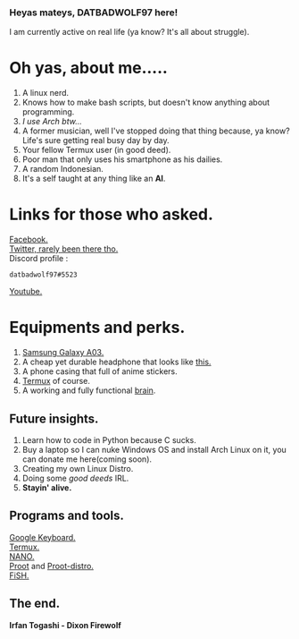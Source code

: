 ### Heyas mateys, DATBADWOLF97 here!
I am currently active on real life (ya know? It's all about struggle). <br/>
# Oh yas, about me.....
1. A linux nerd.
2. Knows how to make bash scripts, but doesn't know anything about programming.
3. *I use Arch btw...*
4. A former musician, well I've stopped doing that thing because, ya know? Life's sure getting real busy day by day.
5. Your fellow Termux user (in good deed).
6. Poor man that only uses his smartphone as his dailies.
7. A random Indonesian.
8. It's a self taught at any thing like an **AI**.
# Links for those who asked.
[Facebook.](https://facebook.com/datbadwolf1997) <br/>
[Twitter, rarely been there tho.](https://twitter.com/datbadwolf97) <br/>
Discord profile : 
```
datbadwolf97#5523
```
[Youtube.](https://youtube.com/channel/UCPCJFHDHvnU_R7GZJOlSeQg)
# Equipments and perks.
1. [Samsung Galaxy A03.](https://www.gsmarena.com/samsung_galaxy_a03-11244.php)
2. A cheap yet durable headphone that looks like [this.](https://github.com/datbadwolf97/datbadwolf97/blob/main/Screenshot_20221022-200007_Google.png)
3. A phone casing that full of anime stickers.
4. [Termux](https://github.com/termux/termux-app) of course.
5. A working and fully functional [brain](https://en.m.wikipedia.org/wiki/Brain).
## Future insights.
1. Learn how to code in Python because C sucks.
2. Buy a laptop so I can nuke Windows OS and install Arch Linux on it, you can donate me here(coming soon).
3. Creating my own Linux Distro.
4. Doing some *good deeds* IRL.
5. **Stayin' alive.**
## Programs and tools.
[Google Keyboard.](https://play.google.com/store/apps/details?id=com.google.android.inputmethod.latin) <br/>
[Termux.](https://github.com/termux/termux-app) <br/>
[NANO.](https://www.nano-editor.org/) <br>
[Proot](https://github.com/termux/proot) and [Proot-distro.](https://github.com/termux/proot-distro) <br/>
[FiSH.](https://fishshell.com/) <br/>
## The end.
**Irfan Togashi - Dixon Firewolf**
